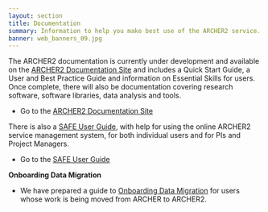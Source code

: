```yaml
---
layout: section
title: Documentation
summary: Information to help you make best use of the ARCHER2 service.
banner: web_banners_09.jpg
---
```


The ARCHER2 documentation is currently under development and available on the
[ARCHER2 Documentation Site](https://docs.archer2.ac.uk) and includes a Quick Start Guide, a User
and Best Practice Guide and information on Essential Skills for users. Once complete, there will
also be documentation covering research software, software libraries, data analysis and tools.

* Go to the [ARCHER2 Documentation Site](https://docs.archer2.ac.uk)



There is also a [SAFE User Guide](https://epcced.github.io/safe-docs/), with help for using the online ARCHER2 service management system, for both individual users and for PIs and Project Managers.

* Go to the [SAFE User Guide](https://epcced.github.io/safe-docs/)




**Onboarding Data Migration**

* We have prepared a guide to [Onboarding Data Migration](../support-access/onboarding-data-migration) for users whose work is being moved from ARCHER to ARCHER2.
